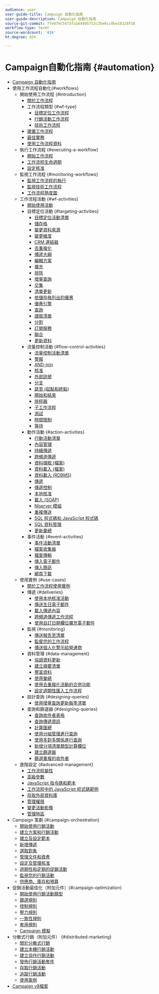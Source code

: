 ```yaml
---
audience: user
user-guide-title: Campaign 自動化指南
user-guide-description: Campaign 自動化指南
source-git-commit: 7fe079c5473fa164405753c2be6cc8be16329f58
workflow-type: tm+mt
source-wordcount: '424'
ht-degree: 85%

---
```



# Campaign自動化指南 {#automation}

+ [Campaign 自動化指南](home.md)
+ 使用工作流程自動化{#workflows}
   + 開始使用工作流程 {#introduction}
      + [關於工作流程](workflow/about-workflows.md)
      + 工作流程類型 {#wf-type}
         + [目標定位工作流程](workflow/targeting-workflows.md)
         + [行銷活動工作流程](workflow/campaign-workflows.md)
         + [技術工作流程](workflow/technical-workflows.md)
      + [建置工作流程](workflow/build-a-workflow.md)
      + [最佳實務](workflow/workflow-best-practices.md)
      + [使用工作流程資料](workflow/use-workflow-data.md)
   + 執行工作流程 {#executing-a-workflow}
      + [開始工作流程](workflow/start-a-workflow.md)
      + [工作流程生命週期](workflow/workflow-life-cycle.md)
      + [設定核准](workflow/define-approvals.md)
   + 監視工作流程 {#monitoring-workflows}
      + [監視工作流程的執行](workflow/monitor-workflow-execution.md)
      + [監視技術工作流程](workflow/monitor-technical-workflows.md)
      + [工作流程熱度圖](workflow/heatmap.md)
   + 工作流程活動 {#wf-activities}
      + [開始使用活動](workflow/activities.md)
      + 目標定位活動 {#targeting-activities}
         + [目標定位活動清單](workflow/targeting-activities.md)
         + [儲存格](workflow/cells.md)
         + [變更資料來源](workflow/change-data-source.md)
         + [變更維度](workflow/change-dimension.md)
         + [CRM 連結器](workflow/crm-connector.md)
         + [去重複化](workflow/deduplication.md)
         + [傳遞大綱](workflow/delivery-outline.md)
         + [編輯方案](workflow/edit-schema.md)
         + [擴充](workflow/enrichment.md)
         + [排除](workflow/exclusion.md)
         + [增量查詢](workflow/incremental-query.md)
         + [交集](workflow/intersection.md)
         + [清單更新](workflow/list-update.md)
         + [依儲存格列出的優惠](workflow/offers-by-cell.md)
         + [優惠引擎](workflow/offer-engine.md)
         + [查詢](workflow/query.md)
         + [讀取清單](workflow/read-list.md)
         + [分割](workflow/split.md)
         + [訂閱服務](workflow/subscription-services.md)
         + [聯合](workflow/union.md)
         + [更新資料](workflow/update-data.md)
      + 流量控制活動 {#flow-control-activities}
         + [流量控制活動清單](workflow/flow-control-activities.md)
         + [警報](workflow/alert.md)
         + [AND-join](workflow/and-join.md)
         + [核准](workflow/approval.md)
         + [外部訊號](workflow/external-signal.md)
         + [分支](workflow/fork.md)
         + [跳至 (起點和終點)](workflow/jump--start-point-and-end-point-.md)
         + [開始和結束](workflow/start-and-end.md)
         + [排程器](workflow/scheduler.md)
         + [子工作流程](workflow/sub-workflow.md)
         + [測試](workflow/test.md)
         + [時間限制](workflow/time-constraint.md)
         + [等待](workflow/wait.md)
      + 動作活動 {#action-activities}
         + [行動活動清單](workflow/action-activities.md)
         + [內容管理](workflow/content-management.md)
         + [持續傳遞](workflow/continuous-delivery.md)
         + [跨頻道傳遞](workflow/cross-channel-deliveries.md)
         + [資料擷取 (檔案)](workflow/extraction--file-.md)
         + [資料載入 (檔案)](workflow/data-loading--file-.md)
         + [資料載入 (RDBMS)](workflow/data-loading--rdbms-.md)
         + [傳遞](workflow/delivery.md)
         + [傳遞控制](workflow/delivery-control.md)
         + [本地核准](workflow/local-approval.md)
         + [載入 (SOAP)](workflow/loading-soap.md)
         + [Nlserver 模組](workflow/nlserver-module.md)
         + [重複傳送](workflow/recurring-delivery.md)
         + [SQL 程式碼和 JavaScript 程式碼](workflow/sql-code-and-javascript-code.md)
         + [SQL 資料管理](workflow/sql-data-management.md)
         + [更新彙總](workflow/update-aggregate.md)
      + 事件活動 {#event-activities}
         + [事件活動清單](workflow/event-activities.md)
         + [檔案收集器](workflow/file-collector.md)
         + [檔案傳輸](workflow/file-transfer.md)
         + [傳入電子郵件](workflow/inbound-emails.md)
         + [傳入簡訊](workflow/inbound-sms.md)
         + [網頁下載](workflow/web-download.md)
   + 使用實例 {#use-cases}
      + [關於工作流程使用實例](workflow/workflow-use-cases.md)
      + 傳遞 {#deliveries}
         + [使用本地核准活動](workflow/local-approval-activity.md)
         + [傳送生日電子郵件](workflow/send-a-birthday-email.md)
         + [載入傳遞內容](workflow/load-delivery-content.md)
         + [跨頻道傳遞工作流程](workflow/cross-channel-delivery-workflow.md)
         + [使用自訂日期欄位擴充電子郵件](workflow/email-enrichment-with-custom-date-fields.md)
      + 監視 {#monitoring}
         + [傳送報吿至清單](workflow/send-a-report-to-a-list.md)
         + [監督您的工作流程](workflow/workflow-supervision.md)
         + [傳送個人化警示給營運商](workflow/send-alerts-to-operators.md)
      + 資料管理 {#data-management}
         + [協調資料更新](workflow/coordinate-data-updates.md)
         + [建立摘要清單](workflow/create-a-summary-list.md)
         + [豐富資料](workflow/enrich-data.md)
         + [使用彙總](workflow/using-aggregates.md)
         + [使用去重複化活動的合併功能](workflow/deduplication-merge.md)
         + [設定週期性匯入工作流程](workflow/recurring-import-workflow.md)
      + 設計查詢 {#designing-queries}
         + [使用增量查詢更新每季清單](workflow/quarterly-list-update.md)
      + 查詢和篩選器 {#designing-queries}
         + [查詢收件者表格](workflow/querying-recipient-table.md)
         + [查詢傳遞資訊](workflow/query-delivery-info.md)
         + [計算匯總](workflow/compute-aggregates.md)
         + [使用分組管理進行查詢](workflow/query-grouping-management.md)
         + [使用多對多關係進行查詢](workflow/query-many-to-many-relationship.md)
         + [新增分項清單類型計算欄位](workflow/adding-enumeration-type-calculated-field.md)
         + [建立篩選器](workflow/create-a-filter.md)
         + [篩選重複的收件者](workflow/filter-duplicated-recipients.md)
   + 進階設定 {#advanced-management}
      + [工作流程屬性](workflow/workflow-properties.md)
      + [高級參數](workflow/advanced-parameters.md)
      + [JavaScript 指令碼和範本](workflow/javascript-scripts-and-templates.md)
      + [工作流程中的 JavaScript 程式碼範例](workflow/javascript-in-workflows.md)
      + [存取外部資料庫](workflow/accessing-an-external-database--fda-.md)
      + [管理權限](workflow/managing-rights.md)
      + [變更活動影像](workflow/change-activity-images.md)
      + [管理時區](workflow/managing-time-zones.md)
+ Campaign 策劃 {#campaign-orchestration}
   + [開始使用行銷活動](campaigns/set-up-campaigns.md)
   + [建立方案和行銷活動](campaigns/marketing-campaign-create.md)
   + [建立及設定範本](campaigns/marketing-campaign-templates.md)
   + [新增傳遞](campaigns/marketing-campaign-deliveries.md)
   + [選取對象](campaigns/marketing-campaign-target.md)
   + [管理文件和資產](campaigns/marketing-campaign-assets.md)
   + [設定及管理核准](campaigns/marketing-campaign-approval.md)
   + [週期性和定期的促銷活動](campaigns/recurring-periodic-campaigns.md)
   + [監視您的行銷活動](campaigns/marketing-campaign-monitoring.md)
   + [供應商、庫存和預算](campaigns/providers--stocks-and-budgets.md)
+ 促銷活動最佳化（附加元件）{#campaign-optimization}
   + [開始使用行銷活動類型](campaign-opt/campaign-typologies.md)
   + [篩選規則](campaign-opt/filtering-rules.md)
   + [控制規則](campaign-opt/control-rules.md)
   + [壓力規則](campaign-opt/pressure-rules.md)
   + [一致性規則](campaign-opt/consistency-rules.md)
   + [套用規則](campaign-opt/apply-rules.md)
   + [Campaign 模擬](campaign-opt/campaign-simulations.md)
+ 分散式行銷（附加元件） {#distributed-marketing}
   + [關於分散式行銷](distributed-marketing/about-distributed-marketing.md)
   + [建立本機行銷活動](distributed-marketing/creating-a-local-campaign.md)
   + [建立協作行銷活動](distributed-marketing/creating-a-collaborative-campaign.md)
   + [發佈行銷活動套件](distributed-marketing/publishing-the-campaign-package.md)
   + [存取行銷活動](distributed-marketing/accessing-campaigns.md)
   + [追蹤行銷活動](distributed-marketing/tracking-a-campaign.md)
   + [使用案例](distributed-marketing/examples.md)
+ [Campaign v8檔案](https://experienceleague.adobe.com/docs/campaign/campaign-v8/campaign-home.html?lang=zh-Hant)